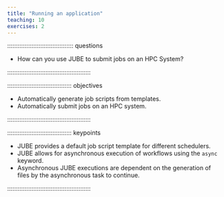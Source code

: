 ```yaml
---
title: "Running an application"
teaching: 10
exercises: 2
---
```



:::::::::::::::::::::::::::::::::::::: questions 

- How can you use JUBE to submit jobs on an HPC System?

::::::::::::::::::::::::::::::::::::::::::::::::

::::::::::::::::::::::::::::::::::::: objectives

- Automatically generate job scripts from templates.
- Automatically submit jobs on an HPC system.

::::::::::::::::::::::::::::::::::::::::::::::::

::::::::::::::::::::::::::::::::::::: keypoints

- JUBE provides a default job script template for different schedulers.
- JUBE allows for asynchronous execution of workflows using the `async`
  keyword.
- Asynchronous JUBE executions are dependent on the generation of files by the
  asynchronous task to continue.

::::::::::::::::::::::::::::::::::::::::::::::::





